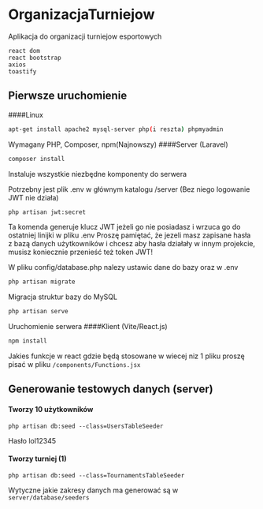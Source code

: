 # OrganizacjaTurniejow
Aplikacja do organizacji turniejow esportowych

```
react dom
react bootstrap
axios
toastify
```

## Pierwsze uruchomienie
####Linux
```sh
apt-get install apache2 mysql-server php(i reszta) phpmyadmin 
```
Wymagany PHP, Composer, npm(Najnowszy)
####Server (Laravel)
```sh
composer install
```
Instaluje wszystkie niezbędne komponenty do serwera

Potrzebny jest plik .env w głównym katalogu /server (Bez niego logowanie JWT nie działa) 
```sh
php artisan jwt:secret
```
Ta komenda generuje klucz JWT jeżeli go nie posiadasz i wrzuca go do ostatniej linijki w pliku .env
Proszę pamiętać, że jezeli masz zapisane hasła z bazą danych użytkowników i chcesz aby hasła działały w innym projekcie, musisz koniecznie przenieść też token JWT! 

W pliku config/database.php nalezy ustawic dane do bazy oraz w .env
```sh
php artisan migrate
```
Migracja struktur bazy do MySQL
```sh
php artisan serve
```
Uruchomienie serwera
####Klient (Vite/React.js)
```sh
npm install
```

Jakies funkcje w react gdzie będą stosowane w wiecej niz 1 pliku proszę pisać w pliku `/components/Functions.jsx`

## Generowanie testowych danych (server)
#### Tworzy 10 użytkowników
```
php artisan db:seed --class=UsersTableSeeder
```
Hasło lol12345

#### Tworzy turniej (1)
```
php artisan db:seed --class=TournamentsTableSeeder
```
Wytyczne jakie zakresy danych ma generować są w `server/database/seeders`
